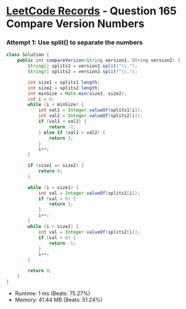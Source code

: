 # [LeetCode Records](../../README.md) - Question 165 Compare Version Numbers

### Attempt 1: Use split() to separate the numbers
```java
class Solution {
    public int compareVersion(String version1, String version2) {
        String[] splits1 = version1.split("\\.");
        String[] splits2 = version2.split("\\.");

        int size1 = splits1.length;
        int size2 = splits2.length;
        int minSize = Math.min(size1, size2);
        int i = 0;
        while (i < minSize) {
            int val1 = Integer.valueOf(splits1[i]);
            int val2 = Integer.valueOf(splits2[i]);
            if (val1 < val2) {
                return -1;
            } else if (val1 > val2) {
                return 1;
            }
            i++;
        }

        if (size1 == size2) {
            return 0;
        }

        while (i < size1) {
            int val = Integer.valueOf(splits1[i]);
            if (val > 0) {
                return 1;
            }
            i++;
        }
        while (i < size2) {
            int val = Integer.valueOf(splits2[i]);
            if (val > 0) {
                return -1;
            }
            i++;
        }

        return 0;
    }
}
```
- Runtime: 1 ms (Beats: 75.27%)
- Memory: 41.44 MB (Beats: 51.24%)

<br>

